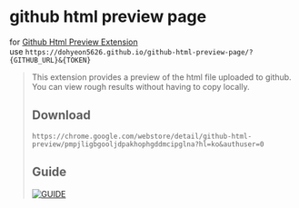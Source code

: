 # github html preview page
for [Github Html Preview Extension](https://github.com/dohyeon5626/github-html-preview-extension)   
use `https://dohyeon5626.github.io/github-html-preview-page/?{GITHUB_URL}&{TOKEN}`
> This extension provides a preview of the html file uploaded to github. You can view rough results without having to copy locally.
> ## Download
> ```
> https://chrome.google.com/webstore/detail/github-html-preview/pmpjligbgooljdpakhophgddmcipglna?hl=ko&authuser=0
> ```
> ## Guide
> [![GUIDE](http://img.youtube.com/vi/1ILDesSpFls/0.jpg)](https://www.youtube.com/watch?v=1ILDesSpFls)
